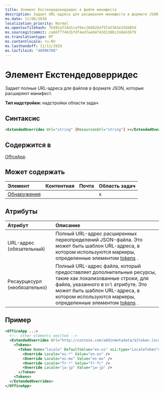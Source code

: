 ```yaml
---
title: Элемент Екстендедоверридес в файле манифеста
description: Задает URL-адреса для расширения манифеста в формате JSON.
ms.date: 11/06/2020
localization_priority: Normal
ms.openlocfilehash: 76491af34d1caf0ec266826df97a5363e336b85d
ms.sourcegitcommit: ca66ff7462bfdf4ed7ae04f43d1388c24de63bf9
ms.translationtype: MT
ms.contentlocale: ru-RU
ms.lasthandoff: 11/11/2020
ms.locfileid: "48996708"
---
```

# <a name="extendedoverrides-element"></a>Элемент Екстендедоверридес

Задает полные URL-адреса для файлов в формате JSON, которые расширяют манифест.

**Тип надстройки:** надстройки области задач

## <a name="syntax"></a>Синтаксис

```XML
<ExtendedOverrides Url="string" [ResourcesUrl="string"] ></ExtendedOverrides>
```

## <a name="contained-in"></a>Содержится в

[OfficeApp](officeapp.md)

## <a name="can-contain"></a>Может содержать

|Элемент|Контентная|Почта|Область задач|
|:-----|:-----|:-----|:-----|
|[Обнаружения](tokens.md)|||x|

## <a name="attributes"></a>Атрибуты

|Атрибут|Описание|
|:-----|:-----|
|URL-адрес (обязательный)| Полный URL-адрес расширенных переопределений JSON-файла. Это может быть шаблон URL-адреса, в котором используются маркеры, определенные элементом [tokens](tokens.md) .|
|Ресаурцесурл (необязательно) | Полный URL-адрес файла, который предоставляет дополнительные ресурсы, такие как локализованные строки, для файла, указанного в `Url` атрибуте. Это может быть шаблон URL-адреса, в котором используются маркеры, определенные элементом [tokens](tokens.md) .|

## <a name="example"></a>Пример

```XML
<OfficeApp ...>
  <!-- other elements omitted -->
  <ExtendedOverrides Url="http://contoso.com/addinmetadata/${token.locale}/extended-manifest-overrides.json">
    <Tokens>
      <Token Name="locale" DefaultValue="en-us" xsi:type="LocaleToken">
        <Override Locale="es-*" Value="es-es" />
        <Override Locale="es-mx" Value="es-mx" />
        <Override Locale="fr-*" Value="fr-fr" />
        <Override Locale="ja-jp" Value="ja-jp" />
      </Token>
    <Tokens>
  </ExtendedOverrides>
</OfficeApp>
```
